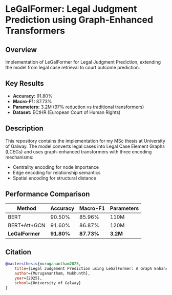 # LeGalFormer: Legal Judgment Prediction using Graph-Enhanced Transformers

## Overview
Implementation of LeGalFormer for Legal Judgment Prediction, extending the model from legal case retrieval to court outcome prediction.

## Key Results
- **Accuracy:** 91.80%
- **Macro-F1:** 87.73% 
- **Parameters:** 3.2M (97% reduction vs traditional transformers)
- **Dataset:** ECtHR (European Court of Human Rights)

## Description
This repository contains the implementation for my MSc thesis at University of Galway. The model converts legal cases into Legal Case Element Graphs (LCEGs) and uses graph-enhanced transformers with three encoding mechanisms:
- Centrality encoding for node importance
- Edge encoding for relationship semantics
- Spatial encoding for structural distance

## Performance Comparison
| Method | Accuracy | Macro-F1 | Parameters |
|--------|----------|-----------|------------|
| BERT | 90.50% | 85.96% | 110M |
| BERT+Att+GCN | 91.60% | 86.87% | 120M |
| **LeGalFormer** | **91.80%** | **87.73%** | **3.2M** |

## Citation
```bibtex
@mastersthesis{muruganantham2025,
    title={Legal Judgement Prediction using LeGalFormer: A Graph Enhanced Transformer Approach},
    author={Muruganantham, Mukhunth},
    year={2025},
    school={University of Galway}
}
